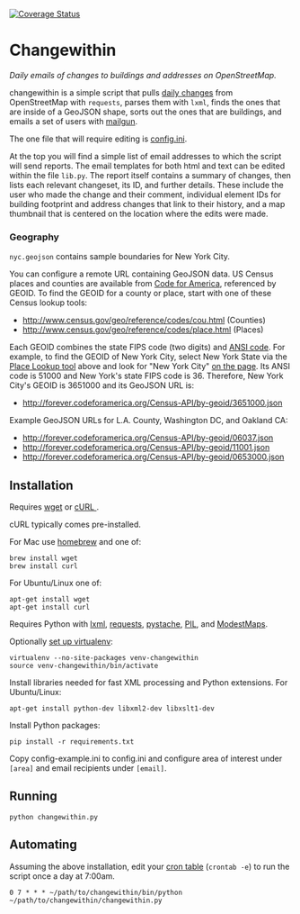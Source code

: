 [![Coverage Status](https://coveralls.io/repos/github/Xevib/changewithin/badge.svg?branch=master)](https://coveralls.io/github/Xevib/changewithin?branch=master)

# Changewithin

*Daily emails of changes to buildings and addresses on OpenStreetMap.*

changewithin is a simple script that pulls [daily changes](http://planet.openstreetmap.org/)
from OpenStreetMap with `requests`, parses them with `lxml`, finds the ones that are inside
of a GeoJSON shape, sorts out the ones that are buildings, and emails a set of users
with [mailgun](http://www.mailgun.com/).

The one file that will require editing is [config.ini](https://github.com/migurski/changewithin/blob/master/config.ini).

At the top you will find a simple list of email addresses to which the script
will send reports. The email templates for both html and text can be edited within
the file `lib.py`. The report itself contains a summary of changes, then lists
each relevant changeset, its ID, and further details. These include the user who
made the change and their comment, individual element IDs for building footprint
and address changes that link to their history, and a map thumbnail that is centered
on the location where the edits were made.

### Geography

`nyc.geojson` contains sample boundaries for New York City.

You can configure a remote URL containing GeoJSON data. US Census places and
counties are available from [Code for America](http://codeforamerica.org),
referenced by GEOID. To find the GEOID for a county or place, start with one
of these Census lookup tools:

* http://www.census.gov/geo/reference/codes/cou.html (Counties)
* http://www.census.gov/geo/reference/codes/place.html (Places)

Each GEOID combines the state FIPS code (two digits) and
[ANSI code](http://www.census.gov/geo/reference/ansi.html).
For example, to find the GEOID of New York City, select New York State via the
[Place Lookup tool](http://www.census.gov/geo/reference/codes/place.html)
above and look for "New York City" [on the page](http://www.census.gov/geo/reference/codes/data/place/3600000.html).
Its ANSI code is 51000 and New York's state FIPS code is 36. Therefore, New
York City's GEOID is 3651000 and its GeoJSON URL is:

* http://forever.codeforamerica.org/Census-API/by-geoid/3651000.json

Example GeoJSON URLs for L.A. County, Washington DC, and Oakland CA:

* http://forever.codeforamerica.org/Census-API/by-geoid/06037.json
* http://forever.codeforamerica.org/Census-API/by-geoid/11001.json
* http://forever.codeforamerica.org/Census-API/by-geoid/0653000.json

## Installation

Requires [wget](http://www.gnu.org/software/wget/) or [cURL ](http://curl.haxx.se/).

cURL typically comes pre-installed.

For Mac use [homebrew](http://brew.sh/) and one of:

    brew install wget
    brew install curl

For Ubuntu/Linux one of:

    apt-get install wget
    apt-get install curl

Requires Python with [lxml](http://lxml.de/), [requests](http://docs.python-requests.org/),
[pystache](http://defunkt.io/pystache/), [PIL](http://effbot.org/imagingbook/),
and [ModestMaps](https://github.com/stamen/modestmaps-py).

Optionally [set up virtualenv](http://www.virtualenv.org/en/latest/#usage):

    virtualenv --no-site-packages venv-changewithin
    source venv-changewithin/bin/activate

Install libraries needed for fast XML processing and Python extensions.
For Ubuntu/Linux:

    apt-get install python-dev libxml2-dev libxslt1-dev

Install Python packages:
    
    pip install -r requirements.txt

Copy config-example.ini to config.ini and configure area of interest under `[area]` and email recipients under `[email]`.

## Running

    python changewithin.py

## Automating

Assuming the above installation, edit your [cron table](https://en.wikipedia.org/wiki/Cron) (`crontab -e`) to run the script once a day at 7:00am.

    0 7 * * * ~/path/to/changewithin/bin/python ~/path/to/changewithin/changewithin.py

